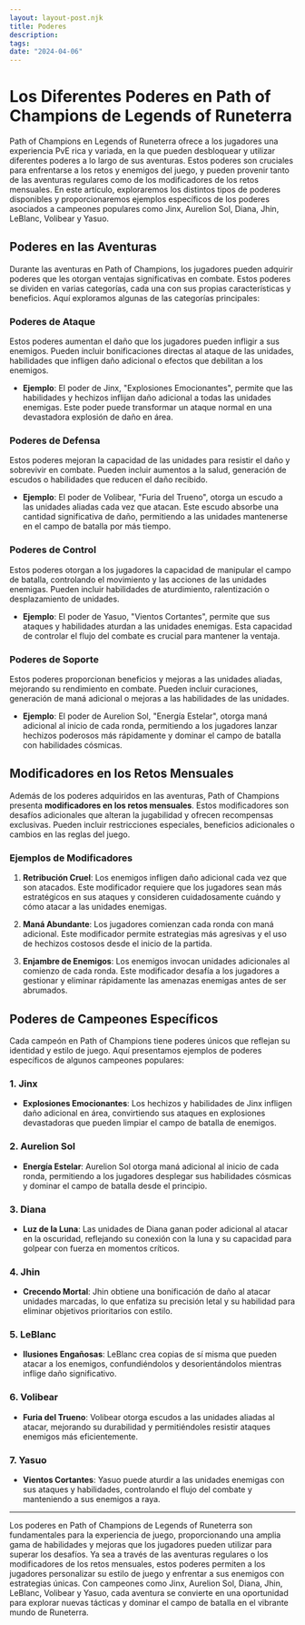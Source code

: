 ```yaml
---
layout: layout-post.njk
title: Poderes
description:
tags:
date: "2024-04-06"
---
```

# Los Diferentes Poderes en Path of Champions de Legends of Runeterra

Path of Champions en Legends of Runeterra ofrece a los jugadores una experiencia PvE rica y variada, en la que pueden desbloquear y utilizar diferentes poderes a lo largo de sus aventuras. Estos poderes son cruciales para enfrentarse a los retos y enemigos del juego, y pueden provenir tanto de las aventuras regulares como de los modificadores de los retos mensuales. En este artículo, exploraremos los distintos tipos de poderes disponibles y proporcionaremos ejemplos específicos de los poderes asociados a campeones populares como Jinx, Aurelion Sol, Diana, Jhin, LeBlanc, Volibear y Yasuo.

## Poderes en las Aventuras

Durante las aventuras en Path of Champions, los jugadores pueden adquirir poderes que les otorgan ventajas significativas en combate. Estos poderes se dividen en varias categorías, cada una con sus propias características y beneficios. Aquí exploramos algunas de las categorías principales:

###  Poderes de Ataque

Estos poderes aumentan el daño que los jugadores pueden infligir a sus enemigos. Pueden incluir bonificaciones directas al ataque de las unidades, habilidades que infligen daño adicional o efectos que debilitan a los enemigos.

- **Ejemplo**: El poder de Jinx, "Explosiones Emocionantes", permite que las habilidades y hechizos inflijan daño adicional a todas las unidades enemigas. Este poder puede transformar un ataque normal en una devastadora explosión de daño en área.

### Poderes de Defensa

Estos poderes mejoran la capacidad de las unidades para resistir el daño y sobrevivir en combate. Pueden incluir aumentos a la salud, generación de escudos o habilidades que reducen el daño recibido.

- **Ejemplo**: El poder de Volibear, "Furia del Trueno", otorga un escudo a las unidades aliadas cada vez que atacan. Este escudo absorbe una cantidad significativa de daño, permitiendo a las unidades mantenerse en el campo de batalla por más tiempo.

### Poderes de Control

Estos poderes otorgan a los jugadores la capacidad de manipular el campo de batalla, controlando el movimiento y las acciones de las unidades enemigas. Pueden incluir habilidades de aturdimiento, ralentización o desplazamiento de unidades.

- **Ejemplo**: El poder de Yasuo, "Vientos Cortantes", permite que sus ataques y habilidades aturdan a las unidades enemigas. Esta capacidad de controlar el flujo del combate es crucial para mantener la ventaja.

### Poderes de Soporte

Estos poderes proporcionan beneficios y mejoras a las unidades aliadas, mejorando su rendimiento en combate. Pueden incluir curaciones, generación de maná adicional o mejoras a las habilidades de las unidades.

- **Ejemplo**: El poder de Aurelion Sol, "Energía Estelar", otorga maná adicional al inicio de cada ronda, permitiendo a los jugadores lanzar hechizos poderosos más rápidamente y dominar el campo de batalla con habilidades cósmicas.

## Modificadores en los Retos Mensuales

Además de los poderes adquiridos en las aventuras, Path of Champions presenta **modificadores en los retos mensuales**. Estos modificadores son desafíos adicionales que alteran la jugabilidad y ofrecen recompensas exclusivas. Pueden incluir restricciones especiales, beneficios adicionales o cambios en las reglas del juego.

### Ejemplos de Modificadores

1. **Retribución Cruel**: Los enemigos infligen daño adicional cada vez que son atacados. Este modificador requiere que los jugadores sean más estratégicos en sus ataques y consideren cuidadosamente cuándo y cómo atacar a las unidades enemigas.

2. **Maná Abundante**: Los jugadores comienzan cada ronda con maná adicional. Este modificador permite estrategias más agresivas y el uso de hechizos costosos desde el inicio de la partida.

3. **Enjambre de Enemigos**: Los enemigos invocan unidades adicionales al comienzo de cada ronda. Este modificador desafía a los jugadores a gestionar y eliminar rápidamente las amenazas enemigas antes de ser abrumados.

## Poderes de Campeones Específicos

Cada campeón en Path of Champions tiene poderes únicos que reflejan su identidad y estilo de juego. Aquí presentamos ejemplos de poderes específicos de algunos campeones populares:

### 1. Jinx

- **Explosiones Emocionantes**: Los hechizos y habilidades de Jinx infligen daño adicional en área, convirtiendo sus ataques en explosiones devastadoras que pueden limpiar el campo de batalla de enemigos.

### 2. Aurelion Sol

- **Energía Estelar**: Aurelion Sol otorga maná adicional al inicio de cada ronda, permitiendo a los jugadores desplegar sus habilidades cósmicas y dominar el campo de batalla desde el principio.

### 3. Diana

- **Luz de la Luna**: Las unidades de Diana ganan poder adicional al atacar en la oscuridad, reflejando su conexión con la luna y su capacidad para golpear con fuerza en momentos críticos.

### 4. Jhin

- **Crecendo Mortal**: Jhin obtiene una bonificación de daño al atacar unidades marcadas, lo que enfatiza su precisión letal y su habilidad para eliminar objetivos prioritarios con estilo.

### 5. LeBlanc

- **Ilusiones Engañosas**: LeBlanc crea copias de sí misma que pueden atacar a los enemigos, confundiéndolos y desorientándolos mientras inflige daño significativo.

### 6. Volibear

- **Furia del Trueno**: Volibear otorga escudos a las unidades aliadas al atacar, mejorando su durabilidad y permitiéndoles resistir ataques enemigos más eficientemente.

### 7. Yasuo

- **Vientos Cortantes**: Yasuo puede aturdir a las unidades enemigas con sus ataques y habilidades, controlando el flujo del combate y manteniendo a sus enemigos a raya.
---
Los poderes en Path of Champions de Legends of Runeterra son fundamentales para la experiencia de juego, proporcionando una amplia gama de habilidades y mejoras que los jugadores pueden utilizar para superar los desafíos. Ya sea a través de las aventuras regulares o los modificadores de los retos mensuales, estos poderes permiten a los jugadores personalizar su estilo de juego y enfrentar a sus enemigos con estrategias únicas. Con campeones como Jinx, Aurelion Sol, Diana, Jhin, LeBlanc, Volibear y Yasuo, cada aventura se convierte en una oportunidad para explorar nuevas tácticas y dominar el campo de batalla en el vibrante mundo de Runeterra.

